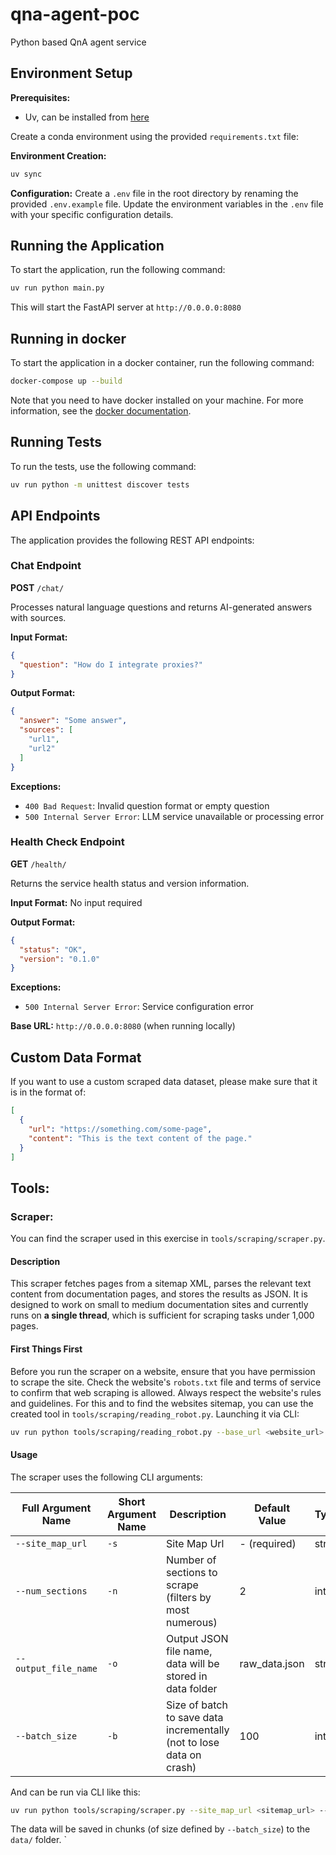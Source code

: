 # qna-agent-poc
Python based QnA agent service

## Environment Setup
**Prerequisites:**
- Uv, can be installed from [here](https://docs.astral.sh/uv/getting-started/installation/#standalone-installer)

Create a conda environment using the provided `requirements.txt` file:

**Environment Creation:**
```bash
uv sync
```

**Configuration:**
Create a `.env` file in the root directory by renaming the provided `.env.example` file. Update the environment variables in the `.env` file with your specific configuration details.

## Running the Application
To start the application, run the following command:

```bash
uv run python main.py
```
This will start the FastAPI server at `http://0.0.0.0:8080`

## Running in docker
To start the application in a docker container, run the following command:
```bash
docker-compose up --build
```
Note that you need to have docker installed on your machine. For more information, see the [docker documentation](https://docs.docker.com/get-docker/).

## Running Tests
To run the tests, use the following command:

```bash
uv run python -m unittest discover tests
```

## API Endpoints

The application provides the following REST API endpoints:

### Chat Endpoint
**POST** `/chat/`

Processes natural language questions and returns AI-generated answers with sources.

**Input Format:**
```json
{
  "question": "How do I integrate proxies?"
}
```

**Output Format:**
```json
{
  "answer": "Some answer",
  "sources": [
    "url1",
    "url2"
  ]
}
```

**Exceptions:**
- `400 Bad Request`: Invalid question format or empty question
- `500 Internal Server Error`: LLM service unavailable or processing error

### Health Check Endpoint
**GET** `/health/`

Returns the service health status and version information.

**Input Format:** No input required

**Output Format:**
```json
{
  "status": "OK",
  "version": "0.1.0"
}
```

**Exceptions:**
- `500 Internal Server Error`: Service configuration error

**Base URL:** `http://0.0.0.0:8080` (when running locally)

## Custom Data Format

If you want to use a custom scraped data dataset, please make sure that it is in the format of:
```json
[
  {
    "url": "https://something.com/some-page",
    "content": "This is the text content of the page."
  }
]
```

## Tools:

### Scraper:

You can find the scraper used in this exercise in `tools/scraping/scraper.py`.

#### Description

This scraper fetches pages from a sitemap XML, parses the relevant text content from documentation pages, and stores the results as JSON. 
It is designed to work on small to medium documentation sites and currently runs on **a single thread**, which is sufficient for scraping tasks under 1,000 pages.

#### First Things First

Before you run the scraper on a website, ensure that you have permission to scrape the site. Check the website's `robots.txt` file and terms of service to confirm that web scraping is allowed. 
Always respect the website's rules and guidelines. For this and to find the websites sitemap, you can use the created tool in `tools/scraping/reading_robot.py`.
Launching it via CLI:

```bash
uv run python tools/scraping/reading_robot.py --base_url <website_url>
```

#### Usage

The scraper uses the following CLI arguments:

| Full Argument Name   | Short Argument Name | Description                                                          | Default Value | Type |
|----------------------|---------------------|----------------------------------------------------------------------|---------------|------|
| `--site_map_url`     | `-s`                | Site Map Url                                                         | - (required)  | str  |
| `--num_sections`     | `-n`                | Number of sections to scrape (filters by most numerous)              | 2             | int  |
| `--output_file_name` | `-o`                | Output JSON file name, data will be stored in data folder            | raw_data.json | str  |
| `--batch_size`       | `-b`                | Size of batch to save data incrementally (not to lose data on crash) | 100           | int  |

And can be run via CLI like this:

```bash
uv run python tools/scraping/scraper.py --site_map_url <sitemap_url> --num_sections 2 --output_file_name raw_data.json --batch_size 100
```

The data will be saved in chunks (of size defined by `--batch_size`) to the `data/` folder.
`